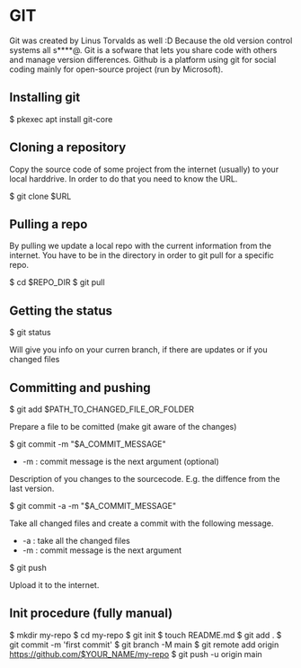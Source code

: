 # GIT

Git was created by Linus Torvalds as well :D Because the old version control systems all s****@.
Git is a sofware that lets you share code with others and manage version differences.
Github is a platform using git for social coding mainly for open-source project (run by Microsoft).

## Installing git

  $ pkexec apt install git-core

## Cloning a repository

Copy the source code of some project from the internet (usually) to your local harddrive.
In order to do that you need to know the URL.

  $ git clone $URL

## Pulling a repo

By pulling we update a local repo with the current information from the internet.
You have to be in the directory in order to git pull for a specific repo.

  $ cd $REPO_DIR
  $ git pull

## Getting the status

  $ git status

Will give you info on your curren branch, if there are updates or if you changed files

## Committing and pushing

  $ git add $PATH_TO_CHANGED_FILE_OR_FOLDER

Prepare a file to be comitted (make git aware of the changes)

  $ git commit -m "$A_COMMIT_MESSAGE"

 - -m : commit message is the next argument (optional)

Description of you changes to the sourcecode. E.g. the diffence from the last version.

  $ git commit -a -m "$A_COMMIT_MESSAGE"

Take all changed files and create a commit with the following message.
 - -a : take all the changed files
 - -m : commit message is the next argument

  $ git push

Upload it to the internet.

## Init procedure (fully manual)

  $ mkdir my-repo
  $ cd my-repo
  $ git init
  $ touch README.md
  $ git add .
  $ git commit -m 'first commit'
  $ git branch -M main
  $ git remote add origin https://github.com/$YOUR_NAME/my-repo
  $ git push -u origin main
